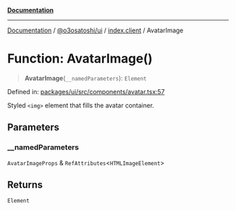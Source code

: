 [**Documentation**](../../../../README.md)

***

[Documentation](../../../../README.md) / [@o3osatoshi/ui](../../README.md) / [index.client](../README.md) / AvatarImage

# Function: AvatarImage()

> **AvatarImage**(`__namedParameters`): `Element`

Defined in: [packages/ui/src/components/avatar.tsx:57](https://github.com/o3osatoshi/experiment/blob/54ab00df974a3e9f8283fbcd8c611ed1e0274132/packages/ui/src/components/avatar.tsx#L57)

Styled `<img>` element that fills the avatar container.

## Parameters

### \_\_namedParameters

`AvatarImageProps` & `RefAttributes`\<`HTMLImageElement`\>

## Returns

`Element`
